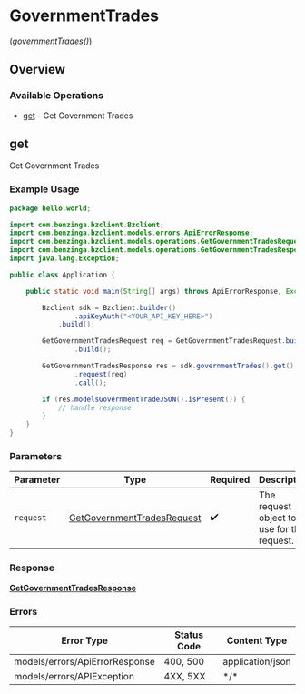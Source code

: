# GovernmentTrades
(*governmentTrades()*)

## Overview

### Available Operations

* [get](#get) - Get Government Trades

## get

Get Government Trades

### Example Usage

```java
package hello.world;

import com.benzinga.bzclient.Bzclient;
import com.benzinga.bzclient.models.errors.ApiErrorResponse;
import com.benzinga.bzclient.models.operations.GetGovernmentTradesRequest;
import com.benzinga.bzclient.models.operations.GetGovernmentTradesResponse;
import java.lang.Exception;

public class Application {

    public static void main(String[] args) throws ApiErrorResponse, Exception {

        Bzclient sdk = Bzclient.builder()
                .apiKeyAuth("<YOUR_API_KEY_HERE>")
            .build();

        GetGovernmentTradesRequest req = GetGovernmentTradesRequest.builder()
                .build();

        GetGovernmentTradesResponse res = sdk.governmentTrades().get()
                .request(req)
                .call();

        if (res.modelsGovernmentTradeJSON().isPresent()) {
            // handle response
        }
    }
}
```

### Parameters

| Parameter                                                                           | Type                                                                                | Required                                                                            | Description                                                                         |
| ----------------------------------------------------------------------------------- | ----------------------------------------------------------------------------------- | ----------------------------------------------------------------------------------- | ----------------------------------------------------------------------------------- |
| `request`                                                                           | [GetGovernmentTradesRequest](../../models/operations/GetGovernmentTradesRequest.md) | :heavy_check_mark:                                                                  | The request object to use for the request.                                          |

### Response

**[GetGovernmentTradesResponse](../../models/operations/GetGovernmentTradesResponse.md)**

### Errors

| Error Type                     | Status Code                    | Content Type                   |
| ------------------------------ | ------------------------------ | ------------------------------ |
| models/errors/ApiErrorResponse | 400, 500                       | application/json               |
| models/errors/APIException     | 4XX, 5XX                       | \*/\*                          |